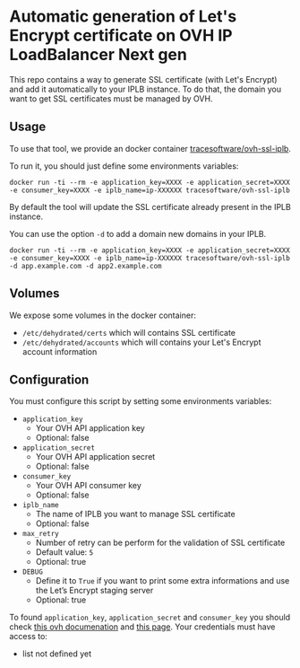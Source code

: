 # Automatic generation of Let's Encrypt certificate on OVH IP LoadBalancer Next gen 

This repo contains a way to generate SSL certificate (with Let's Encrypt) and add it automatically to your IPLB instance.
To do that, the domain you want to get SSL certificates must be managed by OVH.

## Usage

To use that tool, we provide an docker container [tracesoftware/ovh-ssl-iplb]().

To run it, you should just define some environments variables:
````
docker run -ti --rm -e application_key=XXXX -e application_secret=XXXX -e consumer_key=XXXX -e iplb_name=ip-XXXXXX tracesoftware/ovh-ssl-iplb
````

By default the tool will update the SSL certificate already present in the IPLB instance.

You can use the option `-d` to add a domain new domains in your IPLB.

````
docker run -ti --rm -e application_key=XXXX -e application_secret=XXXX -e consumer_key=XXXX -e iplb_name=ip-XXXXXX tracesoftware/ovh-ssl-iplb -d app.example.com -d app2.example.com
````

## Volumes

We expose some volumes in the docker container:

* `/etc/dehydrated/certs` which will contains SSL certificate
* `/etc/dehydrated/accounts` which will contains your Let's Encrypt account information

## Configuration

You must configure this script by setting some environments variables:

* `application_key`
    * Your OVH API application key
    * Optional: false
* `application_secret`
    * Your OVH API application secret
    * Optional: false
* `consumer_key`
    * Your OVH API consumer key
    * Optional: false
* `iplb_name`
    * The name of IPLB you want to manage SSL certificate
    * Optional: false
* `max_retry`
    * Number of retry can be perform for the validation of SSL certificate
    * Default value: `5`
    * Optional: true
* `DEBUG`
    * Define it to `True` if you want to print some extra informations and use the Let’s Encrypt staging server
    * Optional: true

To found `application_key`, `application_secret` and `consumer_key` you should check [this ovh documenation](https://api.ovh.com/g934.first_step_with_api) and [this page](https://api.ovh.com/createToken/).
Your credentials must have access to:

* list not defined yet
